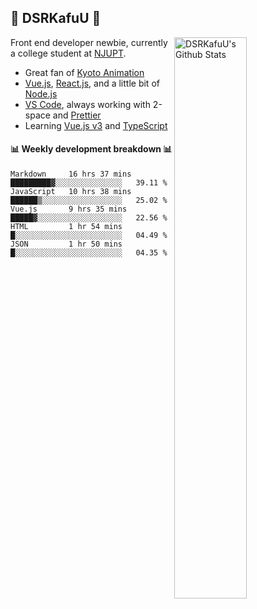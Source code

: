 ## 🍥 DSRKafuU 🍥

<img align="right" alt="DSRKafuU's Github Stats" width="48%" src="https://github-readme-stats.vercel.app/api?username=dsrkafuu&count_private=true&show_icons=true&title_color=7793cc&icon_color=7793cc&text_color=595858&bg_color=ffffff" />

Front end developer newbie, currently a college student at [NJUPT](https://www.njupt.edu.cn).

- Great fan of [Kyoto Animation](https://www.kyotoanimation.co.jp)
- [Vue.js](https://vuejs.org), [React.js](https://reactjs.org), and a little bit of [Node.js](https://nodejs.org)
- [VS Code](https://code.visualstudio.com), always working with 2-space and [Prettier](https://prettier.io)
- Learning [Vue.js v3](https://v3.vuejs.org) and [TypeScript](https://www.typescriptlang.org)

#### :bar_chart: Weekly development breakdown :bar_chart:

<!--START_SECTION:waka-->
```text
Markdown     16 hrs 37 mins  █████████▓░░░░░░░░░░░░░░░   39.11 % 
JavaScript   10 hrs 38 mins  ██████▒░░░░░░░░░░░░░░░░░░   25.02 % 
Vue.js       9 hrs 35 mins   █████▓░░░░░░░░░░░░░░░░░░░   22.56 % 
HTML         1 hr 54 mins    █░░░░░░░░░░░░░░░░░░░░░░░░   04.49 % 
JSON         1 hr 50 mins    █░░░░░░░░░░░░░░░░░░░░░░░░   04.35 % 
```
<!--END_SECTION:waka-->
